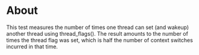 # About

This test measures the number of times one thread can set (and wakeup) another
thread using thread_flags(). The result amounts to the number of times the
thread flag was set, which is half the number of context switches incurred in
that time.
